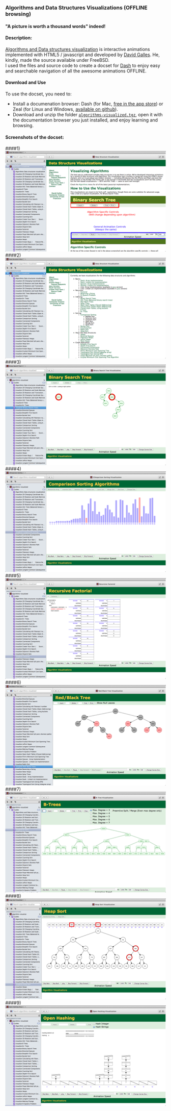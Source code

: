 ### Algorithms and Data Structures Visualizations (OFFLINE browsing)
#### "A picture is worth a thousand words" indeed!

#### Description:
[Algorithms and Data structures visualization](http://www.cs.usfca.edu/~galles/visualization/about.html) is interactive animations implemented with HTML5 / javascript and developed by [David Galles](http://www.cs.usfca.edu/~galles/visualization/contact.html).
He, kindly, made the source available under FreeBSD.<br/>
I used the files and source code to create a docset for [Dash](http://kapeli.com/dash) to enjoy easy and searchable navigation of all the awesome animations OFFLINE.

#### Download and Use
To use the docset, you need to:
  - Install a documenation browser: Dash (for Mac, [free in the app store](https://itunes.apple.com/us/app/dash/id458034879?ls=1&mt=12)) or Zeal (for Linux and Windows, [available on github](https://github.com/jkozera/zeal)).<br>
  - Download and unzip the folder [`algorithms-visualized.tgz`](https://github.com/iamaziz/algorithms-visualization-with-dash/blob/master/Algorithms-visualized.tgz?raw=true), open it with the documentation browser you just installed, and enjoy learning and browsing.


#### Screenshots of the docset:

####1)
![ ](/screenshots/howto.png)
####2)
![ ](/screenshots/algorithms.png)
####3)
![ ](/screenshots/binarytree.png)
####4)
![ ](/screenshots/selectionsort.png)
####5)
![ ](/screenshots/factorial.png)
####6)
![ ](/screenshots/redblack.png)
####7)
![ ](/screenshots/btrees.png)
####8)
![ ](/screenshots/heapsort.png)
####9)
![ ](/screenshots/hash.png)
